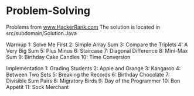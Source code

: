 # Problem-Solving
Problems from www.HackerRank.com
The solution is located in src/subdomain/Solution.Java

Warmup
    1: Solve Me First
    2: Simple Array Sum
    3: Compare the Triplets
    4: A Very Big Sum
    5: Plus Minus
    6: Staircase
    7: Diagonal Difference
    8: Mini-Max Sum
    9: Birthday Cake Candles
    10: Time Conversion

Implementation
    1: Grading Students
    2: Apple and Orange
    3: Kangaroo
    4: Between Two Sets
    5: Breaking the Records
    6: Birthday Chocolate
    7: Divisible Sum Pairs
    8: Migratory Birds
    9: Day of the Programmer
    10: Bon Appétit
    11: Sock Merchant